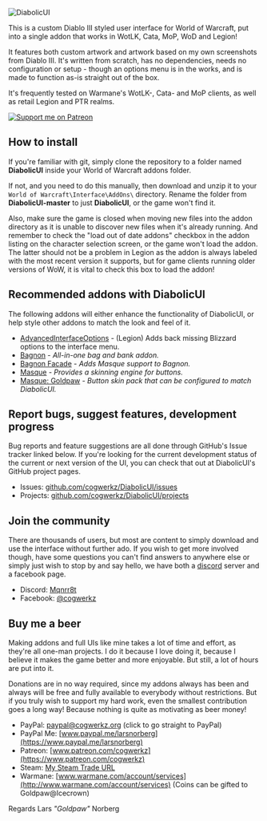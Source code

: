 ![DiabolicUI](http://i.imgur.com/VhvOlh3.png)

This is a custom Diablo III styled user interface for World of Warcraft, put into a single addon that works in WotLK, Cata, MoP, WoD and Legion!

It features both custom artwork and artwork based on my own screenshots from Diablo III. It's written from scratch, has no dependencies, needs no configuration or setup - though an options menu is in the works, and is made to function as-is straight out of the box.

It's frequently tested on Warmane's WotLK-, Cata- and MoP clients, as well as retail Legion and PTR realms.

[ ![Support me on Patreon](http://i.imgur.com/kVU2d3f.png) ](https://www.patreon.com/cogwerkz)

## How to install

If you're familiar with git, simply clone the repository to a folder named **DiabolicUI** inside your World of Warcraft addons folder.

If not, and you need to do this manually, then download and unzip it to your `World of Warcraft\Interface\AddOns\` directory. Rename the folder from **DiabolicUI-master** to just **DiabolicUI**, or the game won't find it. 

Also, make sure the game is closed when moving new files into the addon directory as it is unable to discover new files when it's already running. And remember to check the "load out of date addons" checkbox in the addon listing on the character selection screen, or the game won't load the addon. The latter should not be a problem in Legion as the addon is always labeled with the most recent version it supports, but for game clients running older versions of WoW, it is vital to check this box to load the addon!

## Recommended addons with DiabolicUI

The following addons will either enhance the functionality of DiabolicUI, or help style other addons to match the look and feel of it.

* [AdvancedInterfaceOptions](https://mods.curse.com/addons/wow/advancedinterfaceoptions) - (Legion) Adds back missing Blizzard options to the interface menu.
* [Bagnon](https://mods.curse.com/addons/wow/bagnon) - _All-in-one bag and bank addon._
* [Bagnon Facade](https://mods.curse.com/addons/wow/bagnon-facade) - _Adds Masque support to Bagnon._
* [Masque](https://mods.curse.com/addons/wow/masque) - _Provides a skinning engine for buttons._
* [Masque: Goldpaw](http://www.curse.com/addons/wow/masque_goldpaw) - _Button skin pack that can be configured to match DiabolicUI._

## Report bugs, suggest features, development progress

Bug reports and feature suggestions are all done through GitHub's Issue tracker linked below. If you're looking for the current development status of the current or next version of the UI, you can check that out at DiabolicUI's GitHub project pages.

* Issues: [github.com/cogwerkz/DiabolicUI/issues](https://github.com/cogwerkz/DiabolicUI/issues)
* Projects: [github.com/cogwerkz/DiabolicUI/projects](https://github.com/cogwerkz/DiabolicUI/projects)

## Join the community

There are thousands of users, but most are content to simply download and use the interface without further ado. If you wish to get more involved though, have some questions you can't find answers to anywhere else or simply just wish to stop by and say hello, we have both a [discord](https://discordapp.com/) server and a facebook page.

* Discord: [Mqnrr8t](https://discord.gg/Mqnrr8t)
* Facebook: [@cogwerkz](https://www.facebook.com/cogwerkz)

## Buy me a beer

Making addons and full UIs like mine takes a lot of time and effort, as they're all one-man projects. I do it because I love doing it, because I believe it makes the game better and more enjoyable. But still, a lot of hours are put into it.

Donations are in no way required, since my addons always has been and always will be free and fully available to everybody without restrictions. But if you truly wish to support my hard work, even the smallest contribution goes a long way! Because nothing is quite as motivating as beer money!

* PayPal: [paypal@cogwerkz.org](https://www.paypal.com/cgi-bin/webscr?hosted_button_id=NYTWF68FKGLL6&item_name=DiabolicUI+%28By+Lars+Norberg%29&cmd=_s-xclick) (click to go straight to PayPal)
* PayPal Me: [www.paypal.me/larsnorberg](https://www.paypal.me/larsnorberg)
* Patreon: [www.patreon.com/cogwerkz](https://www.patreon.com/cogwerkz)
* Steam: [My Steam Trade URL](https://steamcommunity.com/tradeoffer/new/?partner=12981766&token=YxIjFAlT)
* Warmane: [www.warmane.com/account/services](http://www.warmane.com/account/services) (Coins can be gifted to Goldpaw@Icecrown)


Regards
Lars *"Goldpaw"* Norberg
